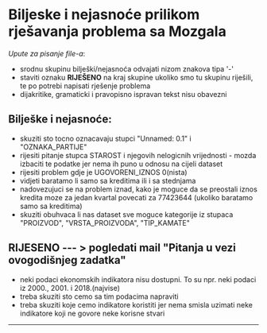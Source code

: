 # Biljeske i nejasnoće prilikom rješavanja problema sa Mozgala

*Upute za pisanje file-a*:
- srodnu skupinu bilješki/nejasnoća odvajati nizom znakova tipa '-'
- staviti oznaku **RIJEŠENO** na kraj skupine ukoliko smo tu skupinu riješili, te po potrebi napisati rješenje problema
- dijakritike, gramaticki i pravopisno ispravan tekst nisu obavezni

## Bilješke i nejasnoće:

- skuziti sto tocno oznacavaju stupci "Unnamed: 0.1" i "OZNAKA_PARTIJE"
- rijesiti pitanje stupca STAROST i njegovih nelogicnih vrijednosti - mozda izbaciti te podatke jer nema ih puno u odnosu na cijeli dataset
- rijesiti problem gdje je UGOVORENI_IZNOS 0(nista)
- vidjeti baratamo li samo sa kreditima ili i sa stednjama
- nadovezujuci se na problem iznad, kako je moguce da se preostali iznos kredita moze za jedan kvartal povecati za 77423644 (ukoliko baratamo samo sa kreditima)
- skuziti obuhvaca li nas dataset sve moguce kategorije iz stupaca "PROIZVOD", "VRSTA_PROIZVODA", "TIP_KAMATE"

**RIJESENO** --- > pogledati mail "Pitanja u vezi ovogodišnjeg zadatka"
--------------------------------------------------------------------------------------------------------------------

- neki podaci ekonomskih indikatora nisu dostupni. To su npr. neki podaci iz 2000., 2001. i 2018.(najvise)
- treba skuziti sto cemo sa tim podacima napraviti
- treba skuziti koje cemo indikatore koristiti jer nema smisla uzimati neke indikatore koji ne govore neke korisne stvari
--------------------------------------------------------------------------------------------------------------------
